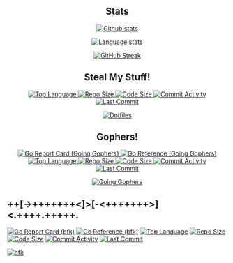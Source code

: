 <h2 align="center">Stats</h2>

<p align="center">
  <a href="https://github.com/yuri-norwood">
    <img alt="Github stats" src="https://github-readme-stats.vercel.app/api?username=yuri-norwood&count_private=true&show_icons=true&theme=dark&include_all_commits=true&hide_border=true" />
  </a>
</p>

<p align="center">
  <a href="https://github.com/yuri-norwood">
    <img alt="Language stats" src="https://github-readme-stats.vercel.app/api/top-langs?username=yuri-norwood&count_private=true&show_icons=true&theme=dark&layout=compact&card_width=445&hide=css&langs_count=10&hide_border=true" />
  </a>
</p>

<p align="center">
  <a href="https://github.com/yuri-norwood">
    <img alt="GitHub Streak" src="https://github-readme-streak-stats.herokuapp.com/?user=yuri-norwood&theme=dark&hide_border=true" />
  </a>
</p>

<h2 align="center">Steal My Stuff!</h2>

<p align="center">
  <a href="https://github.com/yuri-norwood/dotfiles">
    <img alt="Top Language" src="https://img.shields.io/github/languages/top/yuri-norwood/dotfiles" />
  </a>
  <a href="https://github.com/yuri-norwood/dotfiles/archive/main.tar.gz">
    <img alt="Repo Size" src="https://img.shields.io/github/repo-size/yuri-norwood/dotfiles" />
  </a>
  <a href="https://github.com/yuri-norwood/dotfiles">
    <img alt="Code Size" src="https://img.shields.io/github/languages/code-size/yuri-norwood/dotfiles" />
  </a>
  <a href="https://github.com/yuri-norwood/dotfiles/commits">
    <img alt="Commit Activity" src="https://img.shields.io/github/commit-activity/w/yuri-norwood/dotfiles" />
  </a>
  <a href="https://github.com/yuri-norwood/dotfiles/commits">
    <img alt="Last Commit" src="https://img.shields.io/github/last-commit/yuri-norwood/dotfiles" />
  </a>
</p>

<p align="center">
  <a href="https://github.com/yuri-norwood/dotfiles">
    <img alt="Dotfiles" src="https://github-readme-stats.vercel.app/api/pin/?username=yuri-norwood&repo=dotfiles&theme=dark" />
  </a>
</p>

<h2 align="center">Gophers!</h2>

<p align="center">
  <a href="https://goreportcard.com/report/github.com/yuri-norwood/going-gophers">
    <img alt="Go Report Card (Going Gophers)" src="https://goreportcard.com/badge/github.com/yuri-norwood/going-gophers" />
  </a>
  <a href="https://pkg.go.dev/github.com/yuri-norwood/going-gophers">
    <img alt="Go Reference (Going Gophers)" src="https://pkg.go.dev/badge/github.com/yuri-norwood/going-gophers.svg" />
  </a>
  <a href="https://github.com/yuri-norwood/going-gophers">
    <img alt="Top Language" src="https://img.shields.io/github/languages/top/yuri-norwood/going-gophers" />
  </a>
  <a href="https://github.com/yuri-norwood/going-gophers/archive/main.tar.gz">
    <img alt="Repo Size" src="https://img.shields.io/github/repo-size/yuri-norwood/going-gophers" />
  </a>
  <a href="https://github.com/yuri-norwood/going-gophers">
    <img alt="Code Size" src="https://img.shields.io/github/languages/code-size/yuri-norwood/going-gophers" />
  </a>
  <a href="https://github.com/yuri-norwood/going-gophers/commits">
    <img alt="Commit Activity" src="https://img.shields.io/github/commit-activity/w/yuri-norwood/going-gophers" />
  </a>
  <a href="https://github.com/yuri-norwood/going-gophers/commits">
    <img alt="Last Commit" src="https://img.shields.io/github/last-commit/yuri-norwood/going-gophers" />
  </a>
</p>

<p align="center">
  <a href="https://github.com/yuri-norwood/going-gophers">
    <img alt="Going Gophers" src="https://github-readme-stats.vercel.app/api/pin/?username=yuri-norwood&repo=going-gophers&theme=dark" />
  </a>
</p>

## ++[->+++++++<]>[-<+++++++>]<.++++.+++++.

[![Go Report Card (bfk)](https://goreportcard.com/badge/github.com/yuri-norwood/bfk)](https://goreportcard.com/report/github.com/yuri-norwood/bfk)
[![Go Reference (bfk)](https://pkg.go.dev/badge/github.com/yuri-norwood/bfk.svg)](https://pkg.go.dev/github.com/yuri-norwood/bfk)
[![Top Language](https://img.shields.io/github/languages/top/yuri-norwood/bfk)](https://github.com/yuri-norwood/bfk)
[![Repo Size](https://img.shields.io/github/repo-size/yuri-norwood/bfk)](https://github.com/yuri-norwood/bfk/archive/main.tar.gz)
[![Code Size](https://img.shields.io/github/languages/code-size/yuri-norwood/bfk)](https://github.com/yuri-norwood/bfk)
[![Commit Activity](https://img.shields.io/github/commit-activity/w/yuri-norwood/bfk)](https://github.com/yuri-norwood/bfk/commits)
[![Last Commit](https://img.shields.io/github/last-commit/yuri-norwood/bfk)](https://github.com/yuri-norwood/bfk/commits)

[![bfk](https://github-readme-stats.vercel.app/api/pin/?username=yuri-norwood&repo=bfk&theme=dark)](https://github.com/yuri-norwood/bfk)

